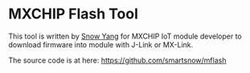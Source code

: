 # MXCHIP Flash Tool

This tool is written by [Snow Yang](yangsw@mxchip.com) for MXCHIP IoT module developer to download firmware into module with J-Link or MX-Link.

The source code is at here: https://github.com/smartsnow/mflash